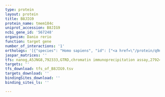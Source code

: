 ```yaml
---
type: protein
layout: protein
title: B8JIG9
protein_name: tmem184c
uniprot_accession: B8JIG9
ncbi_gene_id: '567248'
organism: Danio rerio
function: target gene
number_of_interactions: '1'
orthologs: '[{"species": "Homo sapiens", "id": ["<a href=\"/protein/q9nva4\">Q9NVA4</a>"]}, {"species": "Mus musculus", "id": ["<a href=\"/protein/q3tpr7\">Q3TPR7</a>"]}, {"species": "Rattus norvegicus", "id": ["<a href=\"/protein/q810f5\">Q810F5</a>"]}, {"species": "Drosophila melanogaster", "id": ["M9NEX9"]}]'
jaspar_matrices: ''
tfs: nanog,A5JNG8,792333,GTRD,chromatin immunoprecipitation assay,27924024%5Buid%5D,No
targets: ''
tfs_download: tfs_of_B8JIG9.tsv
targets_download: ''
bindingSites_download: ''
binding_sites_ls: ''

---
```

